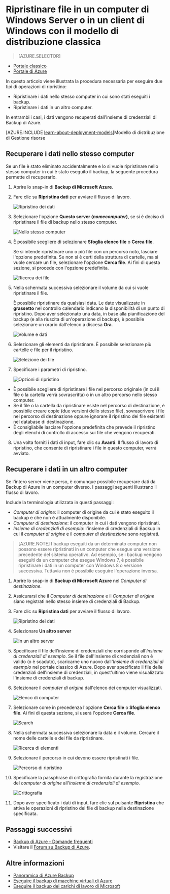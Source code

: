 <properties
   pageTitle="Ripristinare i dati in Windows Server o in un client di Windows da Azure con il modello di distribuzione classica | Microsoft Azure"
   description="Informazioni su come eseguire operazioni di ripristino da un computer che esegue Windows Server o un client Windows."
   services="backup"
   documentationCenter=""
   authors="Jim-Parker"
   manager="jwhit"
   editor=""/>

<tags
   ms.service="backup"
   ms.workload="storage-backup-recovery"
	 ms.tgt_pltfrm="na"
	 ms.devlang="na"
	 ms.topic="article"
	 ms.date="05/09/2016"
	 ms.author="trinadhk; jimpark; markgal;"/>

# Ripristinare file in un computer di Windows Server o in un client di Windows con il modello di distribuzione classica

> [AZURE.SELECTOR]
- [Portale classico](backup-azure-restore-windows-server-classic.md)
- [Portale di Azure](backup-azure-restore-windows-server.md)

In questo articolo viene illustrata la procedura necessaria per eseguire due tipi di operazioni di ripristino:

- Ripristinare i dati nello stesso computer in cui sono stati eseguiti i backup.
- Ripristinare i dati in un altro computer.

In entrambi i casi, i dati vengono recuperati dall'insieme di credenziali di Backup di Azure.

[AZURE.INCLUDE [learn-about-deployment-models](../../includes/learn-about-deployment-models-classic-include.md)]Modello di distribuzione di Gestione risorse

## Recuperare i dati nello stesso computer
Se un file è stato eliminato accidentalmente e lo si vuole ripristinare nello stesso computer in cui è stato eseguito il backup, la seguente procedura permette di recuperarlo.

1. Aprire lo snap-in di **Backup di Microsoft Azure**.
2. Fare clic su **Ripristina dati** per avviare il flusso di lavoro.

    ![Ripristino dei dati](./media/backup-azure-restore-windows-server-classic/recover.png)

3. Selezionare l'opzione **Questo server (*nomecomputer*)**, se si è deciso di ripristinare il file di backup nello stesso computer.

    ![Nello stesso computer](./media/backup-azure-restore-windows-server-classic/samemachine.png)

4. È possibile scegliere di selezionare **Sfoglia elenco file** o **Cerca file**.

    Se si intende ripristinare uno o più file con un percorso noto, lasciare l'opzione predefinita. Se non si è certi della struttura di cartelle, ma si vuole cercare un file, selezionare l'opzione **Cerca file**. Ai fini di questa sezione, si procede con l'opzione predefinita.

    ![Ricerca dei file](./media/backup-azure-restore-windows-server-classic/browseandsearch.png)

5. Nella schermata successiva selezionare il volume da cui si vuole ripristinare il file.

    È possibile ripristinare da qualsiasi data. Le date visualizzate in **grassetto** nel controllo calendario indicano la disponibilità di un punto di ripristino. Dopo aver selezionato una data, in base alla pianificazione del backup (e alla riuscita di un'operazione di backup), è possibile selezionare un orario dall'elenco a discesa **Ora**.

    ![Volume e dati](./media/backup-azure-restore-windows-server-classic/volanddate.png)

6. Selezionare gli elementi da ripristinare. È possibile selezionare più cartelle e file per il ripristino.

    ![Selezione dei file](./media/backup-azure-restore-windows-server-classic/selectfiles.png)

7. Specificare i parametri di ripristino.

    ![Opzioni di ripristino](./media/backup-azure-restore-windows-server-classic/recoveroptions.png)

  - È possibile scegliere di ripristinare i file nel percorso originale (in cui il file o la cartella verrà sovrascritta) o in un altro percorso nello stesso computer.
  - Se il file o la cartella da ripristinare esiste nel percorso di destinazione, è possibile creare copie (due versioni dello stesso file), sovrascrivere i file nel percorso di destinazione oppure ignorare il ripristino dei file esistenti nel database di destinazione.
  - È consigliabile lasciare l'opzione predefinita che prevede il ripristino degli elenchi di controllo di accesso sui file che vengono recuperati.

8. Una volta forniti i dati di input, fare clic su **Avanti**. Il flusso di lavoro di ripristino, che consente di ripristinare i file in questo computer, verrà avviato.

## Recuperare i dati in un altro computer
Se l'intero server viene perso, è comunque possibile recuperare dati da Backup di Azure in un computer diverso. I passaggi seguenti illustrano il flusso di lavoro.

Include la terminologia utilizzata in questi passaggi:

- *Computer di origine*: il computer di origine da cui è stato eseguito il backup e che non è attualmente disponibile.
- *Computer di destinazione*: il computer in cui i dati vengono ripristinati.
- *Insieme di credenziali di esempio*: l'insieme di credenziali di Backup in cui il *computer di origine* e il *computer di destinazione* sono registrati. <br/>

> [AZURE.NOTE] I backup eseguiti da un determinato computer non possono essere ripristinati in un computer che esegue una versione precedente del sistema operativo. Ad esempio, se i backup vengono eseguiti da un computer che esegue Windows 7, è possibile ripristinare i dati in un computer con Windows 8 o versione successiva. Tuttavia non è possibile eseguire l'operazione inversa.

1. Aprire lo snap-in di **Backup di Microsoft Azure** nel *Computer di destinazione*.
2. Assicurarsi che il *Computer di destinazione* e il *Computer di origine* siano registrati nello stesso insieme di credenziali di Backup.
3. Fare clic su **Ripristina dati** per avviare il flusso di lavoro.

    ![Ripristino dei dati](./media/backup-azure-restore-windows-server-classic/recover.png)

4. Selezionare **Un altro server**

    ![In un altro server](./media/backup-azure-restore-windows-server-classic/anotherserver.png)

5. Specificare il file dell'insieme di credenziali che corrisponde all'*Insieme di credenziali di esempio*. Se il file dell'insieme di credenziali non è valido (o è scaduto), scaricarne uno nuovo dall'*Insieme di credenziali di esempio* nel portale classico di Azure. Dopo aver specificato il file delle credenziali dell'insieme di credenziali, in quest'ultimo viene visualizzato l'insieme di credenziali di backup.

6. Selezionare il *computer di origine* dall'elenco dei computer visualizzati.

    ![Elenco di computer](./media/backup-azure-restore-windows-server-classic/machinelist.png)

7. Selezionare come in precedenza l'opzione **Cerca file** o **Sfoglia elenco file**. Ai fini di questa sezione, si userà l'opzione **Cerca file**.

    ![Search](./media/backup-azure-restore-windows-server-classic/search.png)

8. Nella schermata successiva selezionare la data e il volume. Cercare il nome delle cartelle e dei file da ripristinare.

    ![Ricerca di elementi](./media/backup-azure-restore-windows-server-classic/searchitems.png)

9. Selezionare il percorso in cui devono essere ripristinati i file.

    ![Percorso di ripristino](./media/backup-azure-restore-windows-server-classic/restorelocation.png)

10. Specificare la passphrase di crittografia fornita durante la registrazione del *computer di origine* all'*insieme di credenziali di esempio*.

    ![Crittografia](./media/backup-azure-restore-windows-server-classic/encryption.png)

11. Dopo aver specificato i dati di input, fare clic sul pulsante **Ripristina** che attiva le operazioni di ripristino dei file di backup nella destinazione specificata.

## Passaggi successivi
- [Backup di Azure - Domande frequenti](backup-azure-backup-faq.md)
- Visitare il [Forum su Backup di Azure](http://go.microsoft.com/fwlink/p/?LinkId=290933).

## Altre informazioni
- [Panoramica di Azure Backup](http://go.microsoft.com/fwlink/p/?LinkId=222425)
- [Eseguire il backup di macchine virtuali di Azure](backup-azure-vms-introduction.md)
- [Eseguire il backup dei carichi di lavoro di Microsoft](backup-azure-dpm-introduction.md)

<!---HONumber=AcomDC_0518_2016-->